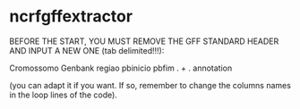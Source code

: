 # **ncrfgffextractor**

BEFORE THE START, YOU MUST REMOVE THE GFF STANDARD HEADER AND INPUT A NEW ONE (tab delimited!!!):

Cromossomo    Genbank    regiao    pbinicio    pbfim    .    +    .    annotation

(you can adapt it if you want. If so, remember to change the columns names in the loop lines of the code).
